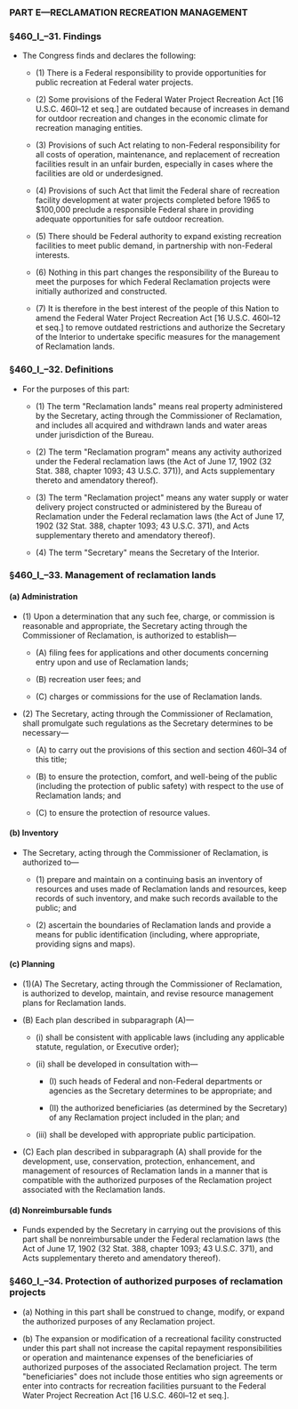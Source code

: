### PART E—RECLAMATION RECREATION MANAGEMENT

### §460_l_–31. Findings
* The Congress finds and declares the following:

  * (1) There is a Federal responsibility to provide opportunities for public recreation at Federal water projects.

  * (2) Some provisions of the Federal Water Project Recreation Act [16 U.S.C. 460l–12 et seq.] are outdated because of increases in demand for outdoor recreation and changes in the economic climate for recreation managing entities.

  * (3) Provisions of such Act relating to non-Federal responsibility for all costs of operation, maintenance, and replacement of recreation facilities result in an unfair burden, especially in cases where the facilities are old or underdesigned.

  * (4) Provisions of such Act that limit the Federal share of recreation facility development at water projects completed before 1965 to $100,000 preclude a responsible Federal share in providing adequate opportunities for safe outdoor recreation.

  * (5) There should be Federal authority to expand existing recreation facilities to meet public demand, in partnership with non-Federal interests.

  * (6) Nothing in this part changes the responsibility of the Bureau to meet the purposes for which Federal Reclamation projects were initially authorized and constructed.

  * (7) It is therefore in the best interest of the people of this Nation to amend the Federal Water Project Recreation Act [16 U.S.C. 460l–12 et seq.] to remove outdated restrictions and authorize the Secretary of the Interior to undertake specific measures for the management of Reclamation lands.

### §460_l_–32. Definitions
* For the purposes of this part:

  * (1) The term "Reclamation lands" means real property administered by the Secretary, acting through the Commissioner of Reclamation, and includes all acquired and withdrawn lands and water areas under jurisdiction of the Bureau.

  * (2) The term "Reclamation program" means any activity authorized under the Federal reclamation laws (the Act of June 17, 1902 (32 Stat. 388, chapter 1093; 43 U.S.C. 371)), and Acts supplementary thereto and amendatory thereof).

  * (3) The term "Reclamation project" means any water supply or water delivery project constructed or administered by the Bureau of Reclamation under the Federal reclamation laws (the Act of June 17, 1902 (32 Stat. 388, chapter 1093; 43 U.S.C. 371), and Acts supplementary thereto and amendatory thereof).

  * (4) The term "Secretary" means the Secretary of the Interior.

### §460_l_–33. Management of reclamation lands
#### (a) Administration
* (1) Upon a determination that any such fee, charge, or commission is reasonable and appropriate, the Secretary acting through the Commissioner of Reclamation, is authorized to establish—

  * (A) filing fees for applications and other documents concerning entry upon and use of Reclamation lands;

  * (B) recreation user fees; and

  * (C) charges or commissions for the use of Reclamation lands.


* (2) The Secretary, acting through the Commissioner of Reclamation, shall promulgate such regulations as the Secretary determines to be necessary—

  * (A) to carry out the provisions of this section and section 460l–34 of this title;

  * (B) to ensure the protection, comfort, and well-being of the public (including the protection of public safety) with respect to the use of Reclamation lands; and

  * (C) to ensure the protection of resource values.

#### (b) Inventory
* The Secretary, acting through the Commissioner of Reclamation, is authorized to—

  * (1) prepare and maintain on a continuing basis an inventory of resources and uses made of Reclamation lands and resources, keep records of such inventory, and make such records available to the public; and

  * (2) ascertain the boundaries of Reclamation lands and provide a means for public identification (including, where appropriate, providing signs and maps).

#### (c) Planning
* (1)(A) The Secretary, acting through the Commissioner of Reclamation, is authorized to develop, maintain, and revise resource management plans for Reclamation lands.

* (B) Each plan described in subparagraph (A)—

  * (i) shall be consistent with applicable laws (including any applicable statute, regulation, or Executive order);

  * (ii) shall be developed in consultation with—

    * (I) such heads of Federal and non-Federal departments or agencies as the Secretary determines to be appropriate; and

    * (II) the authorized beneficiaries (as determined by the Secretary) of any Reclamation project included in the plan; and


  * (iii) shall be developed with appropriate public participation.


* (C) Each plan described in subparagraph (A) shall provide for the development, use, conservation, protection, enhancement, and management of resources of Reclamation lands in a manner that is compatible with the authorized purposes of the Reclamation project associated with the Reclamation lands.

#### (d) Nonreimbursable funds
* Funds expended by the Secretary in carrying out the provisions of this part shall be nonreimbursable under the Federal reclamation laws (the Act of June 17, 1902 (32 Stat. 388, chapter 1093; 43 U.S.C. 371), and Acts supplementary thereto and amendatory thereof).

### §460_l_–34. Protection of authorized purposes of reclamation projects
* (a) Nothing in this part shall be construed to change, modify, or expand the authorized purposes of any Reclamation project.

* (b) The expansion or modification of a recreational facility constructed under this part shall not increase the capital repayment responsibilities or operation and maintenance expenses of the beneficiaries of authorized purposes of the associated Reclamation project. The term "beneficiaries" does not include those entities who sign agreements or enter into contracts for recreation facilities pursuant to the Federal Water Project Recreation Act [16 U.S.C. 460l–12 et seq.].